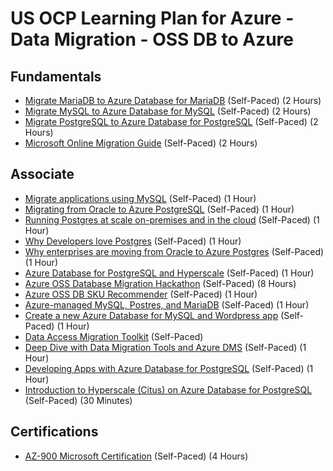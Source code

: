 # US OCP Learning Plan for Azure - Data Migration - OSS DB to Azure

## Fundamentals

* [Migrate MariaDB to Azure Database for MariaDB](https://datamigration.microsoft.com/scenario/mariadb-to-azuremariadb?step=1) (Self-Paced) (2 Hours)
* [Migrate MySQL to Azure Database for MySQL](https://datamigration.microsoft.com/scenario/mysql-to-azuremysql?step=1) (Self-Paced) (2 Hours)
* [Migrate PostgreSQL to Azure Database for PostgreSQL](https://datamigration.microsoft.com/scenario/postgresql-to-azurepostgresql?step=1) (Self-Paced) (2 Hours)
* [Microsoft Online Migration Guide](https://datamigration.microsoft.com/) (Self-Paced) (2 Hours)

## Associate

* [Migrate applications using MySQL](https://myignite.techcommunity.microsoft.com/sessions/81010?source=sessions) (Self-Paced) (1 Hour)
* [Migrating from Oracle to Azure PostgreSQL](https://myignite.techcommunity.microsoft.com/sessions/84541?source=sessions) (Self-Paced) (1 Hour)
* [Running Postgres at scale on-premises and in the cloud](https://myignite.techcommunity.microsoft.com/sessions/83540?source=sessions) (Self-Paced) (1 Hour)
* [Why Developers love Postgres](https://myignite.techcommunity.microsoft.com/sessions/81011?source=sessions) (Self-Paced) (1 Hour)
* [Why enterprises are moving from Oracle to Azure Postgres](https://myignite.techcommunity.microsoft.com/sessions/83539?source=sessions) (Self-Paced) (1 Hour)
* [Azure Database for PostgreSQL and Hyperscale](https://myignite.techcommunity.microsoft.com/sessions/81009?source=sessions) (Self-Paced) (1 Hour)
* [Azure OSS Database Migration Hackathon](https://github.com/izzymsft/OSSDatabaseMigrationHackathon) (Self-Paced) (8 Hours)
* [Azure OSS DB SKU Recommender](https://github.com/izzymsft/azureossdbskurecommender) (Self-Paced) (1 Hour)
* [Azure-managed MySQL, Postres, and MariaDB](https://myignite.techcommunity.microsoft.com/sessions/81012?source=sessions) (Self-Paced) (1 Hour)
* [Create a new Azure Database for MySQL and Wordpress app](https://www.microsoft.com/handsonlabs/selfpacedlabs/details/SP-AZ100049) (Self-Paced) (1 Hour)
* [Data Access Migration Toolkit](https://marketplace.visualstudio.com/items?itemName=ms-databasemigration.data-access-migration-toolkit) (Self-Paced)
* [Deep Dive with Data Migration Tools and Azure DMS](https://myignite.techcommunity.microsoft.com/sessions/81154) (Self-Paced) (1 Hour)
* [Developing Apps with Azure Database for PostgreSQL](https://www.microsoft.com/handsonlabs/selfpacedlabs/details/SP-AZ100050) (Self-Paced) (1 Hour)
* [Introduction to Hyperscale (Citus) on Azure Database for PostgreSQL](https://handsonlabs.microsoft.com/handsonlabs/SelfPacedLabs?storyId=story://bf5b8793-8fe4-495b-a227-bee499e7b470/) (Self-Paced) (30 Minutes)

## Certifications

* [AZ-900 Microsoft Certification](https://docs.microsoft.com/en-us/learn/certifications/exams/az-900) (Self-Paced) (4 Hours)
